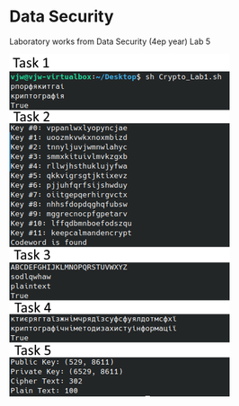 # Data Security
Laboratory works from Data Security (4ер year)
Lab 5

![Screenshot](./Lab5_Crypto/lab5_tasks.png)
